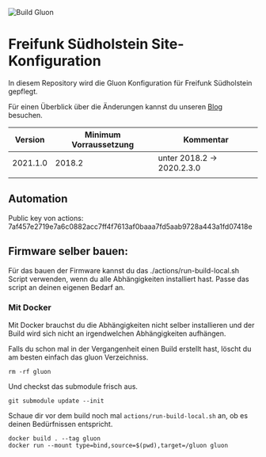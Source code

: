 ![Build Gluon](https://github.com/ffsh/site/workflows/Build%20Gluon/badge.svg)

# Freifunk Südholstein Site-Konfiguration

In diesem Repository wird die Gluon Konfiguration für Freifunk Südholstein gepflegt.

Für einen Überblick über die Änderungen kannst du unseren [Blog](https://freifunk-suedholstein.de) besuchen.

| Version  | Minimum Vorraussetzung | Kommentar                  |
|----------|------------------------|----------------------------|
| 2021.1.0 | 2018.2                 | unter 2018.2 -> 2020.2.3.0 |
|          |                        |                            |

## Automation
Public key von actions: 7af457e2719e7a6c0882acc7ff4f7613af0baaa7fd5aab9728a443a1fd07418e

## Firmware selber bauen:

Für das bauen der Firmware kannst du das ./actions/run-build-local.sh Script verwenden, wenn du alle Abhängigkeiten installiert hast.
Passe das script an deinen eigenen Bedarf an.

### Mit Docker

Mit Docker brauchst du die Abhängigkeiten nicht selber installieren und der Build wird sich nicht an irgendwelchen Abhängigkeiten aufhängen.

Falls du schon mal in der Vergangenheit einen Build erstellt hast, löscht du am besten einfach das gluon Verzeichniss.
```
rm -rf gluon
```
Und checkst das submodule frisch aus.

```
git submodule update --init
```
Schaue dir vor dem build noch mal `actions/run-build-local.sh` an, ob es deinen Bedürfnissen entspricht.

```
docker build . --tag gluon
docker run --mount type=bind,source=$(pwd),target=/gluon gluon
```
